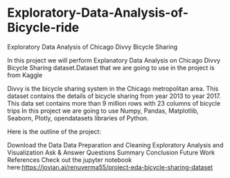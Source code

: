 # Exploratory-Data-Analysis-of-Bicycle-ride
Exploratory Data Analysis of Chicago Divvy Bicycle Sharing

In this project we will perform Explanatory Data Analysis on Chicago Divvy Bicycle Sharing dataset.Dataset that we are going to use in the project is from Kaggle

Divvy is the bicycle sharing system in the Chicago metropolitan area.
This dataset contains the details of bicycle sharing from year 2013 to year 2017.
This data set contains more than 9 million rows with 23 columns of bicycle trips
In this project we are going to use Numpy, Pandas, Matplotlib, Seaborn, Plotly, opendatasets libraries of Python.

Here is the outline of the project:

Download the Data
Data Preparation and Cleaning
Exploratory Analysis and Visualization
Ask & Answer Questions
Summary
Conclusion
Future Work
References
Check out the jupyter notebook here:https://jovian.ai/renuverma55/project-eda-bicycle-sharing-dataset
